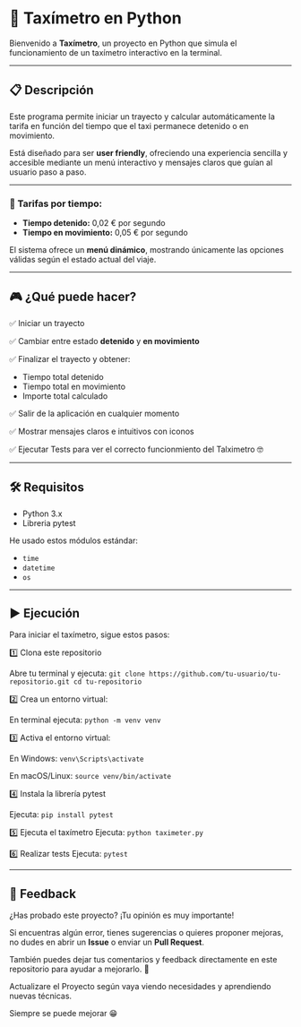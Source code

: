 # 🚕 Taxímetro en Python

Bienvenido a **Taxímetro**, un proyecto en Python que simula el funcionamiento de un taxímetro interactivo en la terminal.

---

## 📋 Descripción

Este programa permite iniciar un trayecto y calcular automáticamente la tarifa en función del tiempo que el taxi permanece detenido o en movimiento.

Está diseñado para ser **user friendly**, ofreciendo una experiencia sencilla y accesible mediante un menú interactivo y mensajes claros que guían al usuario paso a paso.

---

### 🔹 Tarifas por tiempo:

- **Tiempo detenido:** 0,02 € por segundo
- **Tiempo en movimiento:** 0,05 € por segundo

El sistema ofrece un **menú dinámico**, mostrando únicamente las opciones válidas según el estado actual del viaje.

---

## 🎮 ¿Qué puede hacer?

✅ Iniciar un trayecto

✅ Cambiar entre estado **detenido** y **en movimiento**

✅ Finalizar el trayecto y obtener:
- Tiempo total detenido
- Tiempo total en movimiento
- Importe total calculado

✅ Salir de la aplicación en cualquier momento

✅ Mostrar mensajes claros e intuitivos con iconos

✅ Ejecutar Tests para ver el correcto funcionmiento del Talximetro 🤓

---

## 🛠️ Requisitos

- Python 3.x
- Libreria pytest

He usado estos módulos estándar:
- `time`
- `datetime`
- `os`

---

## ▶️ Ejecución


Para iniciar el taxímetro, sigue estos pasos:

1️⃣ Clona este repositorio

Abre tu terminal y ejecuta:
`git clone https://github.com/tu-usuario/tu-repositorio.git
cd tu-repositorio`

2️⃣ Crea un entorno virtual:

En terminal ejecuta:
`python -m venv venv`

3️⃣ Activa el entorno virtual:

En Windows:
`venv\Scripts\activate`

En macOS/Linux:
`source venv/bin/activate`

4️⃣ Instala la librería pytest

Ejecuta: 
`pip install pytest`

5️⃣ Ejecuta el taxímetro
Ejecuta:
`python taximeter.py`

6️⃣ Realizar tests
Ejecuta:
`pytest`

---

## 💬 Feedback

¿Has probado este proyecto? ¡Tu opinión es muy importante!

Si encuentras algún error, tienes sugerencias o quieres proponer mejoras, no dudes en abrir un **Issue** o enviar un **Pull Request**.

También puedes dejar tus comentarios y feedback directamente en este repositorio para ayudar a mejorarlo. 🚀

Actualizare el Proyecto según vaya viendo necesidades y aprendiendo nuevas técnicas.

Siempre se puede mejorar 😁